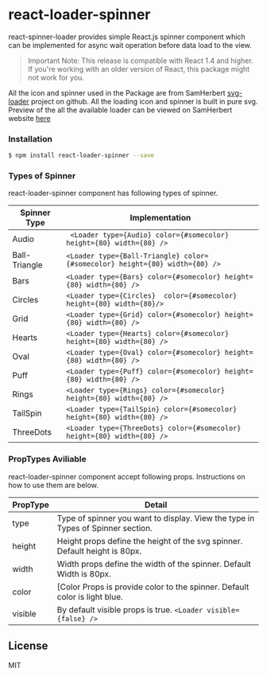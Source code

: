 # react-loader-spinner

 react-spinner-loader provides simple React.js spinner component which can be implemented for async wait operation before data load to the view. 

> Important Note: This release is compatible with React 1.4 and higher. If you're working with an older version of React, this package might not work for you.


All the icon and spinner used in the Package are from SamHerbert [svg-loader] project on github. All the loading icon and spinner is built in pure svg. Preview of the all the available loader can be viewed on SamHerbert website [here]

### Installation

```sh
$ npm install react-loader-spinner --save
```
### Types of Spinner
react-loader-spinner component has following types of spinner.

| Spinner Type | Implementation |
| ------ | ------ |
| Audio|``` <Loader type={Audio} color={#somecolor} height={80} width={80} />``` |
| Ball-Triangle | ``` <Loader type={Ball-Triangle} color={#somecolor} height={80} width={80} /> ```|
| Bars | ```<Loader type={Bars} color={#somecolor} height={80} width={80} />``` |
| Circles | ```<Loader type={Circles}  color={#somecolor} height={80} width={80}/>``` |
| Grid|```<Loader type={Grid} color={#somecolor} height={80} width={80} />``` |
|Hearts|```<Loader type={Hearts} color={#somecolor} height={80} width={80} />```|
|Oval|```<Loader type={Oval} color={#somecolor} height={80} width={80} />```|
|Puff|```<Loader type={Puff} color={#somecolor} height={80} width={80} />```|
|Rings|```<Loader type={Rings} color={#somecolor} height={80} width={80} />```|
|TailSpin|```<Loader type={TailSpin} color={#somecolor} height={80} width={80} />```|
|ThreeDots|```<Loader type={ThreeDots} color={#somecolor} height={80} width={80} />```|

### PropTypes Aviliable
react-loader-spinner component accept following props. Instructions on how to use them are below.


| PropType | Detail |
| ------ | ------ |
| type | Type of spinner you want to display. View the type in Types of Spinner section. |
| height | Height props define the height of the svg spinner. Default height is 80px.|
| width | Width props define the width of the spinner. Default Width is 80px. |
| color | [Color Props is provide color to the spinner. Default color is light blue. |
| visible |By default visible props is true. ```<Loader visible={false} />```  |


License
----

MIT



   [svg-loader]: <https://github.com/SamHerbert/SVG-Loaders>
   [here]: <http://samherbert.net/svg-loaders>
   